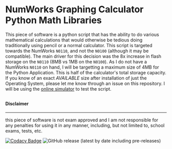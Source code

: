# NumWorks Graphing Calculator Python Math Libraries
This piece of software is a python script that has the ability to do various mathematical calculations that would otherwise be tedious doing traditionally using pencil or a normal calculator. This script is targeted towards the NumWorks ```N0110```, and not the ```N0100``` (although it may be compatible). The main driver for this decision was the 8x increase in flash storage on the ```N0110``` (8MB vs 1MB on the ```N0100```). As I do not have a NumWorks ```N0110``` on hand, I will be targetting a maximum size of 4MB for the Python Application. This is half of the calculator's total storage capacity. If you know of an exact *AVAILABLE* size after installation of just the Operating System, please let me know through an issue on this repository. I will be using the [online simulator](https://www.numworks.com/simulator/) to test the script.
##
###
#### Disclaimer
---
this piece of software is not exam approved and I am not responsible for any penalties for using it in any manner, including, but not limited to, school exams, tests, etc.

[![Codacy Badge](https://app.codacy.com/project/badge/Grade/4f4ec6c263e645589607cea94aebeeff)](https://www.codacy.com/manual/one-and-only/numworks-math-libs?utm_source=github.com&amp;utm_medium=referral&amp;utm_content=one-and-only/numworks-math-libs&amp;utm_campaign=Badge_Grade)
![GitHub release (latest by date including pre-releases)](https://img.shields.io/github/v/release/one-and-only/numworks-math-libs?color=yellow&include_prereleases&label=latest)

